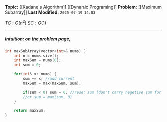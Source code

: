 **Topic:** [[Kadane's Algorithm]] [[Dynamic Programing]]
**Problem:**  [[Maximum Subarray]]
**Last Modified:**  `2025-07-19 14:03`

 $TC: O(n^2)$
 $SC: O(1)$

---
##### **Intuition**: on the problem page, 

```cpp
int maxSubArray(vector<int>& nums) {
	int n = nums.size();
	int maxSum = nums[0];
	int sum = 0;

	for(int& x: nums) {
		sum += x; //add current
		maxSum = max(maxSum, sum);

		if(sum < 0) sum = 0; //reset sum [don't carry negetive sum for next number]
		//or sum = max(sum, 0)
	}

	return maxSum;
}
```
